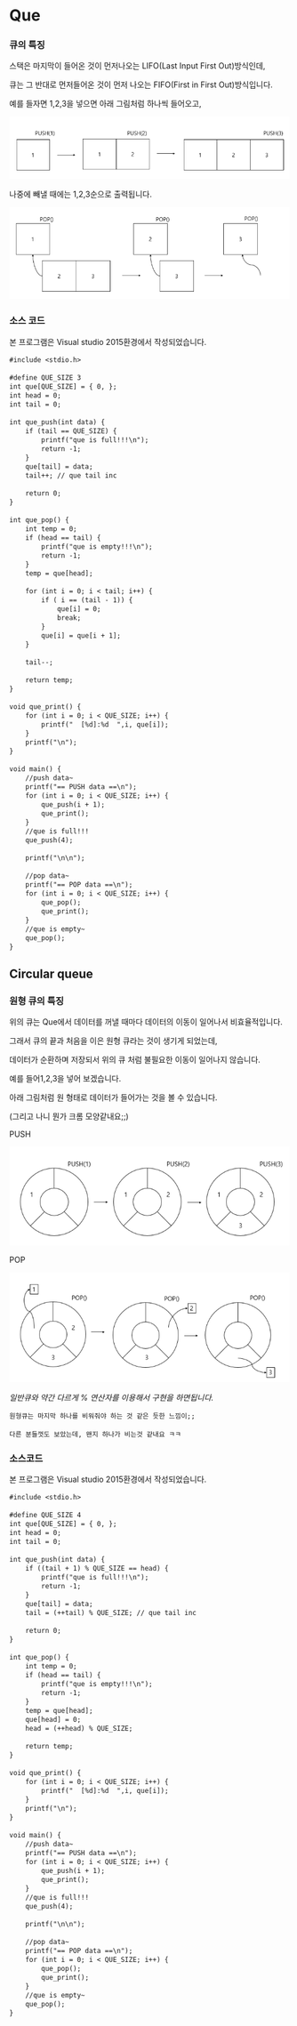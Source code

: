 # Que
### 큐의 특징

스택은 마지막이 들어온 것이 먼저나오는 LIFO(Last Input First Out)방식인데,

큐는 그 반대로 먼저들어온 것이 먼저 나오는 FIFO(First in First Out)방식입니다.

예를 들자면 1,2,3을 넣으면 아래 그림처럼 하나씩 들어오고,

![Alt text](https://github.com/Funniest/DataStruct/blob/master/Que/img/PUSH.png)

나중에 빼낼 때에는 1,2,3순으로 출력됩니다.

![Alt text](https://github.com/Funniest/DataStruct/blob/master/Que/img/POP.png)

### 소스 코드
본 프로그램은 Visual studio 2015환경에서 작성되었습니다.
```
#include <stdio.h>

#define QUE_SIZE 3
int que[QUE_SIZE] = { 0, };
int head = 0;
int tail = 0;

int que_push(int data) {
	if (tail == QUE_SIZE) {
		printf("que is full!!!\n");
		return -1;
	}
	que[tail] = data;
	tail++; // que tail inc

	return 0;
}

int que_pop() {
	int temp = 0;
	if (head == tail) {
		printf("que is empty!!!\n");
		return -1;
	}
	temp = que[head];
	
	for (int i = 0; i < tail; i++) {
		if ( i == (tail - 1)) {
			que[i] = 0;
			break;
		}
		que[i] = que[i + 1];
	}
	
	tail--;

	return temp;
}

void que_print() {
	for (int i = 0; i < QUE_SIZE; i++) {
		printf("  [%d]:%d  ",i, que[i]);
	}
	printf("\n");
}

void main() {
	//push data~
	printf("== PUSH data ==\n");
	for (int i = 0; i < QUE_SIZE; i++) {
		que_push(i + 1);
		que_print();
	}
	//que is full!!!
	que_push(4);
	
	printf("\n\n");
	
	//pop data~
	printf("== POP data ==\n");
	for (int i = 0; i < QUE_SIZE; i++) {
		que_pop();
		que_print();
	}
	//que is empty~
	que_pop();
}
```

## Circular queue
### 원형 큐의 특징
위의 큐는 Que에서 데이터를 꺼낼 때마다 데이터의 이동이 일어나서 비효율적입니다.

그래서 큐의 끝과 처음을 이은 원형 큐라는 것이 생기게 되었는데,

데이터가 순환하며 저장되서 위의 큐 처럼 불필요한 이동이 일어나지 않습니다.

예를 들어1,2,3을 넣어 보겠습니다.

아래 그림처럼 원 형태로 데이터가 들어가는 것을 볼 수 있습니다.

(그리고 나니 뭔가 크롬 모양같내요;;)

PUSH

![Alt text](https://github.com/Funniest/DataStruct/blob/master/Que/img/Circular_PUSH.PNG)

POP

![Alt text](https://github.com/Funniest/DataStruct/blob/master/Que/img/Circular_POP.PNG)

*일반큐와 약간 다르게 % 연산자를 이용해서 구현을 하면됩니다.*

```
원형큐는 마지막 하나를 비워줘야 하는 것 같은 듯한 느낌이;;

다른 분들껏도 보았는데, 왠지 하나가 비는것 같내요 ㅋㅋ
```

### 소스코드
본 프로그램은 Visual studio 2015환경에서 작성되었습니다.
```
#include <stdio.h>

#define QUE_SIZE 4
int que[QUE_SIZE] = { 0, };
int head = 0;
int tail = 0;

int que_push(int data) {
	if ((tail + 1) % QUE_SIZE == head) {
		printf("que is full!!!\n");
		return -1;
	}
	que[tail] = data;
	tail = (++tail) % QUE_SIZE; // que tail inc

	return 0;
}

int que_pop() {
	int temp = 0;
	if (head == tail) {
		printf("que is empty!!!\n");
		return -1;
	}
	temp = que[head];
	que[head] = 0;
	head = (++head) % QUE_SIZE;

	return temp;
}

void que_print() {
	for (int i = 0; i < QUE_SIZE; i++) {
		printf("  [%d]:%d  ",i, que[i]);
	}
	printf("\n");
}

void main() {
	//push data~
	printf("== PUSH data ==\n");
	for (int i = 0; i < QUE_SIZE; i++) {
		que_push(i + 1);
		que_print();
	}
	//que is full!!!
	que_push(4);
	
	printf("\n\n");
	
	//pop data~
	printf("== POP data ==\n");
	for (int i = 0; i < QUE_SIZE; i++) {
		que_pop();
		que_print();
	}
	//que is empty~
	que_pop();
}
```

